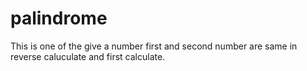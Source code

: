 # palindrome
This is one of the give a number first and second number are same in reverse caluculate and first calculate.

